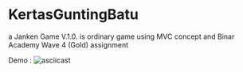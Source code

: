 # KertasGuntingBatu
a Janken Game V.1.0. is ordinary game using MVC concept and Binar Academy Wave 4 (Gold) assignment

Demo :
![asciicast](https://media.giphy.com/media/xZqamKL9CVqJwBKUCn/giphy.gif)
